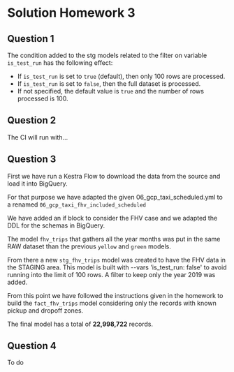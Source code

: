 # Solution Homework 3

## Question 1

The condition added to the stg models related to the filter on variable `is_test_run` has the following effect:

- If `is_test_run` is set to `true` (default), then only 100 rows are processed.
- If `is_test_run` is set to `false`, then the full dataset is processed.
- If not specified, the default value is `true` and the number of rows processed is 100.

## Question 2

The CI will run with...

## Question 3

First we have run a Kestra Flow to download the data from the source and load it into BigQuery.

For that purpose we have adapted the given 06_gcp_taxi_scheduled.yml to a renamed
`06_gcp_taxi_fhv_included_scheduled`

We have added an if block to consider the FHV case and we adapted the DDL for the schemas in BigQuery.

The  model `fhv_trips` that gathers all the year months was put in the same RAW dataset than the previous `yellow` and `green` models.

From there a new `stg_fhv_trips` model was created to have the FHV data in the STAGING area. This model is built with --vars 'is_test_run: false' to avoid running into the limit of 100 rows. A filter to keep only the year 2019 was added.

From this point we have followed the instructions given in the homework to build the `fact_fhv_trips` model considering only the records with known pickup and dropoff zones.

The final model has a total of **22,998,722** records.

## Question 4

To do
